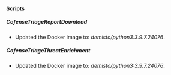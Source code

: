 
#### Scripts
##### CofenseTriageReportDownload
- Updated the Docker image to: *demisto/python3:3.9.7.24076*.
##### CofenseTriageThreatEnrichment
- Updated the Docker image to: *demisto/python3:3.9.7.24076*.